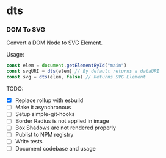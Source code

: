 # dts
### DOM To SVG

Convert a DOM Node to SVG Element.

Usage:

```js
const elem = document.getElementById("main")
const svgURI = dts(elem) // By default returns a dataURI
const svg = dts(elem, false) // Returns SVG Element
```


TODO:

- [x] Replace rollup with esbuild
- [ ] Make it asynchronous
- [ ] Setup simple-git-hooks
- [ ] Border Radius is not applied in image
- [ ] Box Shadows are not rendered properly
- [ ] Publist to NPM registry
- [ ] Write tests
- [ ] Document codebase and usage